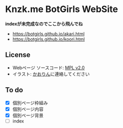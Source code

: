 # Knzk.me BotGirls WebSite

**indexが未完成なのでここから飛んでね**

- https://botgirls.github.io/akari.html
- https://botgirls.github.io/koori.html

## License

- Webページ ソースコード: [MPL v2.0](LICENSE)
- イラスト: [かおりん](https://knzk.me/@0)に連絡してください

## To do

- [x] 個別ページ枠組み
- [x] 個別ページ内容
- [x] 個別ページ背景
- [ ] index
